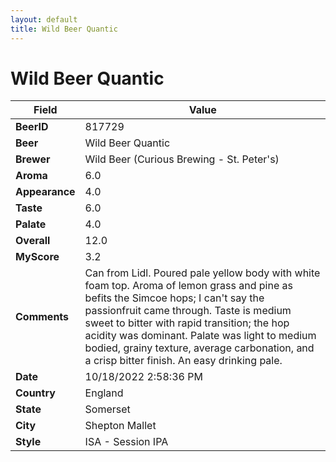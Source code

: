 ```yaml
---
layout: default
title: Wild Beer Quantic
---
```


# Wild Beer Quantic

| Field         | Value     |
|---------------|-----------|
| **BeerID** | 817729 |
| **Beer** | Wild Beer Quantic |
| **Brewer** | Wild Beer (Curious Brewing - St. Peter&#39;s) |
| **Aroma** | 6.0 |
| **Appearance** | 4.0 |
| **Taste** | 6.0 |
| **Palate** | 4.0 |
| **Overall** | 12.0 |
| **MyScore** | 3.2 |
| **Comments** | Can from Lidl. Poured pale yellow body with white foam top. Aroma of  lemon grass and pine as befits the Simcoe hops; I can't say the passionfruit came through. Taste is medium sweet to bitter with rapid transition; the hop acidity was dominant. Palate was light to medium bodied, grainy texture, average carbonation, and a crisp bitter finish. An easy drinking pale. |
| **Date** | 10/18/2022 2:58:36 PM |
| **Country** | England |
| **State** | Somerset |
| **City** | Shepton Mallet |
| **Style** | ISA - Session IPA |
